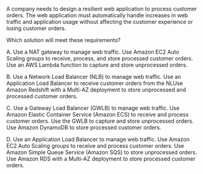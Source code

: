 A company needs to design a resilient web application to process customer orders. The web application must automatically handle increases in web traffic and application usage without affecting the customer experience or losing customer orders.

Which solution will meet these requirements?

A. Use a NAT gateway to manage web traffic. Use Amazon EC2 Auto Scaling groups to receive, process, and store processed customer orders. Use an AWS Lambda function to capture and store unprocessed orders.

B. Use a Network Load Balancer (NLB) to manage web traffic. Use an Application Load Balancer to receive customer orders from the NLUse Amazon Redshift with a Multi-AZ deployment to store unprocessed and processed customer orders.

C. Use a Gateway Load Balancer (GWLB) to manage web traffic. Use Amazon Elastic Container Service (Amazon ECS) to receive and process customer orders. Use the GWLB to capture and store unprocessed orders. Use Amazon DynamoDB to store processed customer orders.

D. Use an Application Load Balancer to manage web traffic. Use Amazon EC2 Auto Scaling groups to receive and process customer orders. Use Amazon Simple Queue Service (Amazon SQS) to store unprocessed orders. Use Amazon RDS with a Multi-AZ deployment to store processed customer orders.
